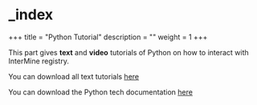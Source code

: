 # \_index

+++ title = "Python Tutorial" description = "" weight = 1 +++

This part gives **text** and **video** tutorials of Python on how to interact with InterMine registry.   


You can download all text tutorials [here](https://github.com/Persdre/intermine-ws-python-docs)

You can download the Python tech documentation [here](http://intermine.org/intermine-ws-python)

